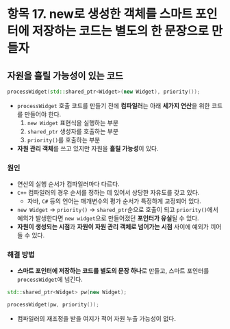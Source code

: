 # 항목 17. new로 생성한 객체를 스마트 포인터에 저장하는 코드는 별도의 한 문장으로 만들자
## 자원을 흘릴 가능성이 있는 코드
```cpp
processWidget(std::shared_ptr<Widget>(new Widget), priority());
```
- `processWidget` 호출 코드를 만들기 전에 **컴파일러**는 아래 **세가지 연산**을 위한 코드를 만들어야 한다.
    1. `new Widget` 표현식을 실행하는 부분
    2. `shared_ptr` 생성자를 호출하는 부분
    3. `priority()`를 호출하는 부분
- **자원 관리 객체**를 쓰고 있지만 자원을 **흘릴 가능성**이 있다.

### 원인
- 연산의 실행 순서가 컴파일러마다 다르다.
- `C++` 컴파일러의 경우 순서를 정하는 데 있어서 상당한 자유도를 갖고 있다.
  - 자바, `C#` 등의 언어는 매개변수의 평가 순서가 특정하게 고정되어 있다.
- `new Widget` -> `priority()` -> `shared_ptr`순으로 호출이 되고 `priority()`에서 예외가 발생한다면 `new widget`으로 만들어졌던 **포인터가 유실**될 수 있다.
- **자원이 생성되는 시점**과 **자원이 자원 관리 객체로 넘어가는 시점** 사이에 예외가 끼어들 수 있다.

### 해결 방법
- **스마트 포인터에 저장하는 코드를 별도의 문장 하나**로 만들고, 스마트 포인터를 `processWidget`에 넘긴다.
```cpp
std::shared_ptr<Widget> pw(new Widget);

processWidget(pw, priority());
```
- 컴파일러의 재조정을 받을 여지가 적어 자원 누출 가능성이 없다.